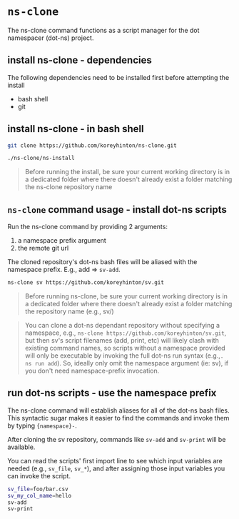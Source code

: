# `ns-clone`

The ns-clone command functions as a script manager for the dot namespacer (dot-ns) project.


## install ns-clone - dependencies

The following dependencies need to be installed first before attempting the install

- bash shell
- git

## install ns-clone - in bash shell

```sh
git clone https://github.com/koreyhinton/ns-clone.git

./ns-clone/ns-install
```

> Before running the install, be sure your current working directory is in a dedicated folder where there doesn't already exist a folder matching the ns-clone repository name

## `ns-clone` command usage - install dot-ns scripts

Run the ns-clone command by providing 2 arguments:

1. a namespace prefix argument
2. the remote git url

The cloned repository's dot-ns bash files will be aliased with the namespace prefix. E.g., add => `sv-add`.

```sh
ns-clone sv https://github.com/koreyhinton/sv.git
```

> Before running ns-clone, be sure your current working directory is in a dedicated folder where there doesn't already exist a folder matching the repository name (e.g., sv/)

> You can clone a dot-ns dependant repository without specifying a namespace, e.g., `ns-clone https://github.com/koreyhinton/sv.git`, but then sv's script filenames (add, print, etc) will likely clash with existing command names, so scripts without a namespace provided will only be executable by invoking the full dot-ns run syntax (e.g.,`. ns run add`). So, ideally only omit the namespace argument (ie: sv), if you don't need namespace-prefix invocation.

## run dot-ns scripts - use the namespace prefix

The ns-clone command will establish aliases for all of the dot-ns bash files. This syntactic sugar makes it easier to find the commands and invoke them by typing `{namespace}-`.

After cloning the sv repository, commands like `sv-add` and `sv-print` will be available.

You can read the scripts' first import line to see which input variables are needed (e.g., `sv_file`, `sv_*`), and after assigning those input variables you can invoke the script.

```sh
sv_file=foo/bar.csv
sv_my_col_name=hello
sv-add
sv-print
```
